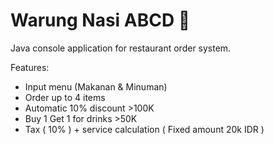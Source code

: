 # Warung Nasi ABCD 🍛

Java console application for restaurant order system.

Features:

- Input menu (Makanan & Minuman)
- Order up to 4 items
- Automatic 10% discount >100K
- Buy 1 Get 1 for drinks >50K
- Tax ( 10% ) + service calculation ( Fixed amount 20k IDR )
